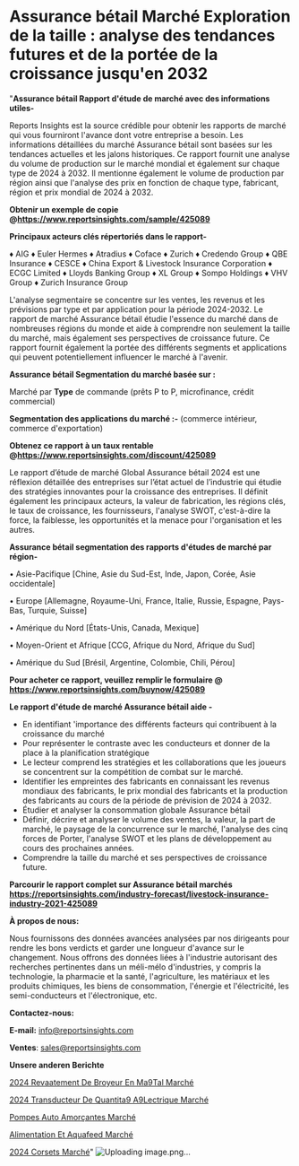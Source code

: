 # Assurance bétail Marché Exploration de la taille : analyse des tendances futures et de la portée de la croissance jusqu'en 2032

"<strong>Assurance bétail Rapport d'étude de marché avec des informations utiles-</strong>

Reports Insights est la source crédible pour obtenir les rapports de marché qui vous fourniront l'avance dont votre entreprise a besoin. Les informations détaillées du marché Assurance bétail sont basées sur les tendances actuelles et les jalons historiques. Ce rapport fournit une analyse du volume de production sur le marché mondial et également sur chaque type de 2024 à 2032. Il mentionne également le volume de production par région ainsi que l'analyse des prix en fonction de chaque type, fabricant, région et prix mondial de 2024 à 2032.

<strong><b>Obtenir un exemple de copie @</b></strong><a href=https://www.reportsinsights.com/sample/425089><strong><b>https://www.reportsinsights.com/sample/425089</b></strong></a>

<b>Principaux acteurs clés répertoriés dans le rapport-</b>

<b> </b>♦ AIG
♦ Euler Hermes
♦ Atradius
♦ Coface
♦ Zurich
♦ Credendo Group
♦ QBE Insurance
♦ CESCE
♦ China Export & Livestock Insurance Corporation
♦ ECGC Limited
♦ Lloyds Banking Group
♦ XL Group
♦ Sompo Holdings
♦ VHV Group
♦ Zurich Insurance Group

L'analyse segmentaire se concentre sur les ventes, les revenus et les prévisions par type et par application pour la période 2024-2032. Le rapport de marché Assurance bétail étudie l'essence du marché dans de nombreuses régions du monde et aide à comprendre non seulement la taille du marché, mais également ses perspectives de croissance future. Ce rapport fournit également la portée des différents segments et applications qui peuvent potentiellement influencer le marché à l'avenir.

<strong>Assurance bétail Segmentation du marché basée sur :</strong>

Marché par <strong>Type</strong> de commande (prêts P to P, microfinance, crédit commercial)

<strong>Segmentation des applications du marché :-</strong> (commerce intérieur, commerce d'exportation)

<strong><b>Obtenez ce rapport à un taux rentable @</b></strong><a href=https://www.reportsinsights.com/discount/425089><strong><b>https://www.reportsinsights.com/discount/425089</b></strong></a>

Le rapport d’étude de marché Global Assurance bétail 2024 est une réflexion détaillée des entreprises sur l’état actuel de l’industrie qui étudie des stratégies innovantes pour la croissance des entreprises. Il définit également les principaux acteurs, la valeur de fabrication, les régions clés, le taux de croissance, les fournisseurs, l'analyse SWOT, c'est-à-dire la force, la faiblesse, les opportunités et la menace pour l'organisation et les autres.

<strong>Assurance bétail segmentation des rapports d'études de marché par région-</strong>

• Asie-Pacifique [Chine, Asie du Sud-Est, Inde, Japon, Corée, Asie occidentale]

• Europe [Allemagne, Royaume-Uni, France, Italie, Russie, Espagne, Pays-Bas, Turquie, Suisse]

• Amérique du Nord [États-Unis, Canada, Mexique]

• Moyen-Orient et Afrique [CCG, Afrique du Nord, Afrique du Sud]

• Amérique du Sud [Brésil, Argentine, Colombie, Chili, Pérou]

<strong>Pour acheter ce rapport, veuillez remplir le formulaire @   <a href=https://www.reportsinsights.com/buynow/425089>https://www.reportsinsights.com/buynow/425089</a></strong>

<strong>Le rapport d'étude de marché Assurance bétail aide -</strong>
<ul>
  <li>En identifiant 'importance des différents facteurs qui contribuent à la croissance du marché</li>
  <li>Pour représenter le contraste avec les conducteurs et donner de la place à la planification stratégique</li>
  <li>Le lecteur comprend les stratégies et les collaborations que les joueurs se concentrent sur la compétition de combat sur le marché.</li>
  <li>Identifier les empreintes des fabricants en connaissant les revenus mondiaux des fabricants, le prix mondial des fabricants et la production des fabricants au cours de la période de prévision de 2024 à 2032.</li>
  <li>Étudier et analyser la consommation globale Assurance bétail</li>
  <li>Définir, décrire et analyser le volume des ventes, la valeur, la part de marché, le paysage de la concurrence sur le marché, l'analyse des cinq forces de Porter, l'analyse SWOT et les plans de développement au cours des prochaines années.</li>
  <li>Comprendre la taille du marché et ses perspectives de croissance future.</li>
</ul>

<strong>Parcourir le rapport complet sur Assurance bétail marchés <a href=https://reportsinsights.com/industry-forecast/livestock-insurance-industry-2021-425089>https://reportsinsights.com/industry-forecast/livestock-insurance-industry-2021-425089</a></strong>

<strong>À propos de nous:</strong>

Nous fournissons des données avancées analysées par nos dirigeants pour rendre les bons verdicts et garder une longueur d'avance sur le changement. Nous offrons des données liées à l'industrie autorisant des recherches pertinentes dans un méli-mélo d'industries, y compris la technologie, la pharmacie et la santé, l'agriculture, les matériaux et les produits chimiques, les biens de consommation, l'énergie et l'électricité, les semi-conducteurs et l'électronique, etc.

<strong>Contactez-nous:</strong>

<strong>E-mail:</strong> <a href=mailto:info@reportsinsights.com>info@reportsinsights.com</a>

<strong>Ventes</strong>: <a href=mailto:sales@reportsinsights.com>sales@reportsinsights.com</a>

<strong>Unsere anderen Berichte</strong>

<a href=https://www.linkedin.com/pulse/2024-rev%C3%AAtement-de-broyeur-en-m%C3%A9tal-march%C3%A9-rapport-ybwyc/>2024 Revaatement De Broyeur En Ma9Tal Marché</a>

<a href=https://www.linkedin.com/pulse/2024-transducteur-de-quantit%C3%A9-%C3%A9lectrique-march%C3%A9-1lvpc/>2024 Transducteur De Quantita9 A9Lectrique Marché</a>

<a href=https://www.linkedin.com/pulse/pompes-auto-amorçantes-marché-2024-possibilités-rbzmc/>Pompes Auto Amorçantes Marché</a>

<a href=https://www.linkedin.com/pulse/alimentation-et-aquafeed-march%C3%A9-rapport-sc%C3%A9nario-eld8f/>Alimentation Et Aquafeed Marché</a>

<a href=https://www.linkedin.com/pulse/2024-corsets-march%C3%A9-informations-couvertes-q2vwc/>2024 Corsets Marché</a>"
![Uploading image.png…]()
